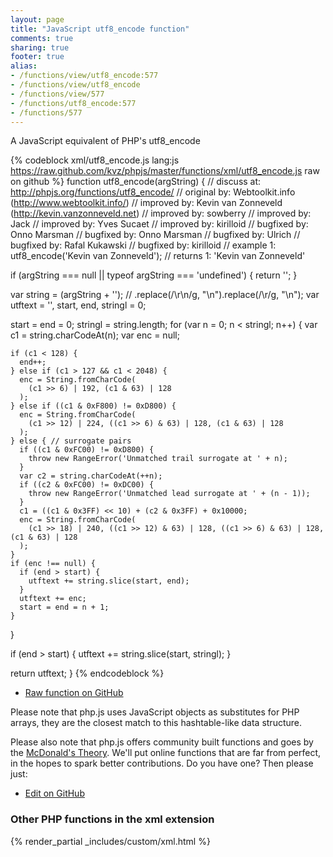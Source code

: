 ```yaml
---
layout: page
title: "JavaScript utf8_encode function"
comments: true
sharing: true
footer: true
alias:
- /functions/view/utf8_encode:577
- /functions/view/utf8_encode
- /functions/view/577
- /functions/utf8_encode:577
- /functions/577
---
```

<!-- Generated by Rakefile:build -->
A JavaScript equivalent of PHP's utf8_encode

{% codeblock xml/utf8_encode.js lang:js https://raw.github.com/kvz/phpjs/master/functions/xml/utf8_encode.js raw on github %}
function utf8_encode(argString) {
  //  discuss at: http://phpjs.org/functions/utf8_encode/
  // original by: Webtoolkit.info (http://www.webtoolkit.info/)
  // improved by: Kevin van Zonneveld (http://kevin.vanzonneveld.net)
  // improved by: sowberry
  // improved by: Jack
  // improved by: Yves Sucaet
  // improved by: kirilloid
  // bugfixed by: Onno Marsman
  // bugfixed by: Onno Marsman
  // bugfixed by: Ulrich
  // bugfixed by: Rafal Kukawski
  // bugfixed by: kirilloid
  //   example 1: utf8_encode('Kevin van Zonneveld');
  //   returns 1: 'Kevin van Zonneveld'

  if (argString === null || typeof argString === 'undefined') {
    return '';
  }

  var string = (argString + ''); // .replace(/\r\n/g, "\n").replace(/\r/g, "\n");
  var utftext = '',
    start, end, stringl = 0;

  start = end = 0;
  stringl = string.length;
  for (var n = 0; n < stringl; n++) {
    var c1 = string.charCodeAt(n);
    var enc = null;

    if (c1 < 128) {
      end++;
    } else if (c1 > 127 && c1 < 2048) {
      enc = String.fromCharCode(
        (c1 >> 6) | 192, (c1 & 63) | 128
      );
    } else if ((c1 & 0xF800) != 0xD800) {
      enc = String.fromCharCode(
        (c1 >> 12) | 224, ((c1 >> 6) & 63) | 128, (c1 & 63) | 128
      );
    } else { // surrogate pairs
      if ((c1 & 0xFC00) != 0xD800) {
        throw new RangeError('Unmatched trail surrogate at ' + n);
      }
      var c2 = string.charCodeAt(++n);
      if ((c2 & 0xFC00) != 0xDC00) {
        throw new RangeError('Unmatched lead surrogate at ' + (n - 1));
      }
      c1 = ((c1 & 0x3FF) << 10) + (c2 & 0x3FF) + 0x10000;
      enc = String.fromCharCode(
        (c1 >> 18) | 240, ((c1 >> 12) & 63) | 128, ((c1 >> 6) & 63) | 128, (c1 & 63) | 128
      );
    }
    if (enc !== null) {
      if (end > start) {
        utftext += string.slice(start, end);
      }
      utftext += enc;
      start = end = n + 1;
    }
  }

  if (end > start) {
    utftext += string.slice(start, stringl);
  }

  return utftext;
}
{% endcodeblock %}

 - [Raw function on GitHub](https://github.com/kvz/phpjs/blob/master/functions/xml/utf8_encode.js)

Please note that php.js uses JavaScript objects as substitutes for PHP arrays, they are 
the closest match to this hashtable-like data structure. 

Please also note that php.js offers community built functions and goes by the 
[McDonald's Theory](https://medium.com/what-i-learned-building/9216e1c9da7d). We'll put online 
functions that are far from perfect, in the hopes to spark better contributions. 
Do you have one? Then please just: 

 - [Edit on GitHub](https://github.com/kvz/phpjs/edit/master/functions/xml/utf8_encode.js)


### Other PHP functions in the xml extension
{% render_partial _includes/custom/xml.html %}
